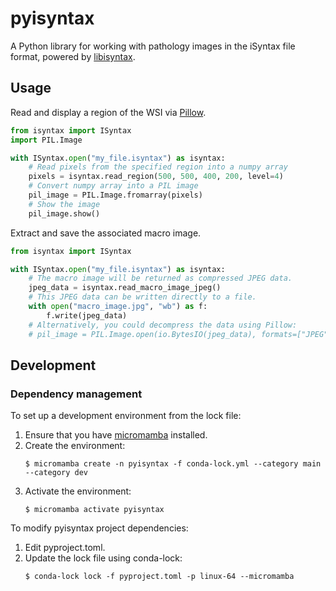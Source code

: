 # pyisyntax

A Python library for working with pathology images in the iSyntax file format,
powered by [libisyntax](https://github.com/amspath/libisyntax).

## Usage

Read and display a region of the WSI via
[Pillow](https://pillow.readthedocs.io/).

```python
from isyntax import ISyntax
import PIL.Image

with ISyntax.open("my_file.isyntax") as isyntax:
    # Read pixels from the specified region into a numpy array
    pixels = isyntax.read_region(500, 500, 400, 200, level=4)
    # Convert numpy array into a PIL image
    pil_image = PIL.Image.fromarray(pixels)
    # Show the image
    pil_image.show()
```

Extract and save the associated macro image.

```python
from isyntax import ISyntax

with ISyntax.open("my_file.isyntax") as isyntax:
    # The macro image will be returned as compressed JPEG data.
    jpeg_data = isyntax.read_macro_image_jpeg()
    # This JPEG data can be written directly to a file.
    with open("macro_image.jpg", "wb") as f:
        f.write(jpeg_data)
    # Alternatively, you could decompress the data using Pillow:
    # pil_image = PIL.Image.open(io.BytesIO(jpeg_data), formats=["JPEG"])
```

## Development

### Dependency management

To set up a development environment from the lock file:

1. Ensure that you have
   [micromamba](https://mamba.readthedocs.io/en/latest/user_guide/micromamba.html)
   installed.
2. Create the environment:
   ```console
   $ micromamba create -n pyisyntax -f conda-lock.yml --category main --category dev
   ```
3. Activate the environment:
   ```console
   $ micromamba activate pyisyntax
   ```

To modify pyisyntax project dependencies:

1. Edit pyproject.toml.
2. Update the lock file using conda-lock:
   ```console
   $ conda-lock lock -f pyproject.toml -p linux-64 --micromamba
   ```
